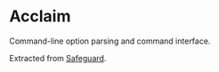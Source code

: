 # Acclaim

Command-line option parsing and command interface.

Extracted from [Safeguard](https://github.com/matheusmoreira/safeguard).
